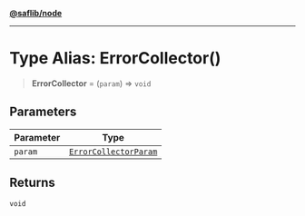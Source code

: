 [**@saflib/node**](../index.md)

***

# Type Alias: ErrorCollector()

> **ErrorCollector** = (`param`) => `void`

## Parameters

| Parameter | Type |
| ------ | ------ |
| `param` | [`ErrorCollectorParam`](../interfaces/ErrorCollectorParam.md) |

## Returns

`void`
